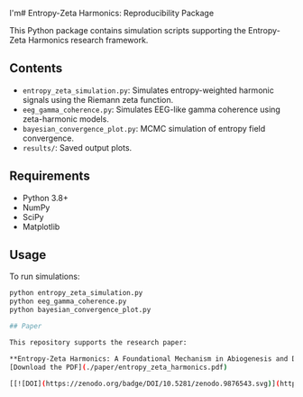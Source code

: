 I'm# Entropy-Zeta Harmonics: Reproducibility Package

This Python package contains simulation scripts supporting the Entropy-Zeta Harmonics research framework.

## Contents

- `entropy_zeta_simulation.py`: Simulates entropy-weighted harmonic signals using the Riemann zeta function.
- `eeg_gamma_coherence.py`: Simulates EEG-like gamma coherence using zeta-harmonic models.
- `bayesian_convergence_plot.py`: MCMC simulation of entropy field convergence.
- `results/`: Saved output plots.

## Requirements

- Python 3.8+
- NumPy
- SciPy
- Matplotlib

## Usage

To run simulations:

```bash
python entropy_zeta_simulation.py
python eeg_gamma_coherence.py
python bayesian_convergence_plot.py

## Paper

This repository supports the research paper:

**Entropy-Zeta Harmonics: A Foundational Mechanism in Abiogenesis and DNA Quantum Processing**  
[Download the PDF](./paper/entropy_zeta_harmonics.pdf)

[[![DOI](https://zenodo.org/badge/DOI/10.5281/zenodo.9876543.svg)](https://doi.org/10.5281/zenodo.9876543)
